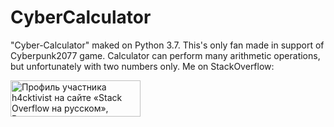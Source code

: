# CyberCalculator
"Cyber-Calculator" maked on Python 3.7. This's only fan made in support of Cyberpunk2077 game.
Сalculator can perform many arithmetic operations, but unfortunately with two numbers only.
Me on StackOverflow:

<a href="https://ru.stackoverflow.com/users/366830/h4cktivist"><img src="https://ru.stackoverflow.com/users/flair/366830.png" width="208" height="58" alt="Профиль участника h4cktivist на сайте &#171;Stack Overflow на русском&#187;, Вопросы и ответы для программистов" title="Профиль участника h4cktivist на сайте &#171;Stack Overflow на русском&#187;, Вопросы и ответы для программистов"></a>
